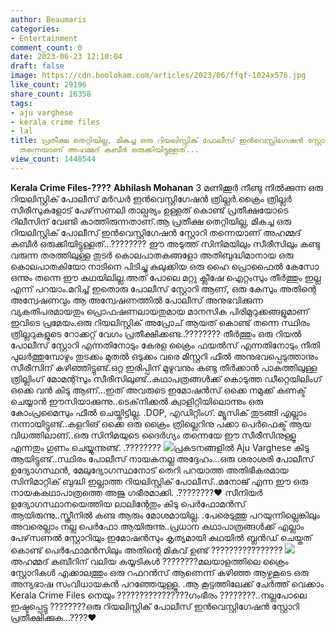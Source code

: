 ```yaml
---
author: Beaumaris
categories:
- Entertainment
comment_count: 0
date: 2023-06-23 12:10:04
draft: false
image: https://cdn.boolokam.com/articles/2023/06/ffqf-1024x576.jpg
like_count: 29196
share_count: 16358
tags:
- aju varghese
- kerala crime files
- lal
title: പ്രതീക്ഷ തെറ്റിയില്ല, മികച്ച ഒരു റിയലിസ്റ്റിക് പോലീസ് ഇൻവെസ്റ്റിഗേഷൻ സ്റ്റോറി
  തന്നെയാണ് അഹമ്മദ്‌ കബീർ ഒരുക്കിയിട്ടുള്ളത്...
view_count: 1448544
---
```


**Kerala Crime Files-????** **Abhilash Mohanan** 3 മണിക്കൂർ നീണ്ടു നിൽക്കുന്ന ഒരു റിയലിസ്റ്റിക് പോലീസ് മർഡർ ഇൻവെസ്റ്റിഗേഷൻ ത്രില്ലർ.ക്രൈം ത്രില്ലർ സീരീസുകളോട് പേഴ്‌സണലി താല്പര്യം ഉള്ളത് കൊണ്ട് പ്രതീക്ഷയോടെ റിലീസിന് വേണ്ടി കാത്തിരുന്നതാണ്.ആ പ്രതീക്ഷ തെറ്റിയില്ല, മികച്ച ഒരു റിയലിസ്റ്റിക് പോലീസ് ഇൻവെസ്റ്റിഗേഷൻ സ്റ്റോറി തന്നെയാണ് അഹമ്മദ്‌ കബീർ ഒരുക്കിയിട്ടുള്ളത്...???????? ഈ അടുത്ത് സിനിമയിലും സീരീസിലും കണ്ടു വരുന്ന തരത്തിലുള്ള തുടർ കൊലപാതകങ്ങളോ അതിബുദ്ധിമാനായ ഒരു കൊലപാതകിയോ നാടിനെ പിടിച്ചു കുലുക്കിയ ഒരു ഹൈ പ്രൊഫൈൽ കേസോ ഒന്നും തന്നെ ഈ കഥയിലില്ല.അത് പോലെ മറ്റു ക്ലീഷേ ഐറ്റംസും തീർത്തും ഇല്ല എന്ന് പറയാം.മറിച്ച് ഇതൊരു പോലീസ് സ്റ്റോറി ആണ്, ഒരു കേസും അതിന്റെ അന്വേഷണവും ആ അന്വേഷണത്തിൽ പോലീസ് അനുഭവിക്കുന്ന വ്യകതിപരമായതും പ്രൊഫഷണലായതുമായ മാനസിക പിരിമുറുക്കങ്ങളുമാണ് ഇവിടെ പ്രമേയം.ഒരു റിയലിസ്റ്റിക് അപ്രോച് ആയത് കൊണ്ട് തന്നെ സ്ഥിരം ത്രില്ലറുകളുടെ റോക്കറ്റ് വേഗം പ്രതീക്ഷിക്കണ്ട..???????? [](https://cdn.boolokam.com/articles/2023/06/wfff.jpg)തീർത്തും ഒരു റിയൽ പോലീസ് സ്റ്റോറി എന്നതിനോടും കേരള ക്രൈം ഫയൽസ് എന്നതിനോടും നീതി പുലർത്തുമ്പോഴും തുടക്കം മുതൽ ഒടുക്കം വരെ മിസ്റ്ററി ഫീൽ അനുഭവപ്പെടുത്താനും സീരീസിന് കഴിഞ്ഞിട്ടുണ്ട്.ഒറ്റ ഇരിപ്പിന് മുഴുവനും കണ്ടു തീർക്കാൻ പാകത്തിലുള്ള ത്രില്ലിംഗ് മോമന്റ്സും സീരീസിലുണ്ട്..കഥാപത്രങ്ങൾക്ക് കൊടുത്ത ഡീറ്റെയിലിംഗ് ഒക്കെ വൻ കിടു ആണ്...ഇത് അവരുടെ ഇമോഷൻസ് ഒക്കെ നമുക്ക് കണക്ട് ചെയ്യാൻ ഈസിയാക്കുന്നു..ടെക്‌നിക്കൽ ക്വാളിറ്റിയിലൊന്നും ഒരു കോംപ്രമൈസും ഫീൽ ചെയ്തിട്ടില്ല. .DOP, എഡിറ്റിംഗ്. മ്യൂസിക് തുടങ്ങി എല്ലാം നന്നായിട്ടുണ്ട്..കളറിങ് ഒക്കെ ഒരു ക്രൈം ത്രില്ലെറിനു പക്കാ പെർഫെക്ട് ആയ വിധത്തിലാണ്..ഒരു സിനിമയുടെ ദൈർഗ്യം തന്നെയേ ഈ സീരീസിനുള്ളൂ എന്നതും ഗുണം ചെയ്യുന്നുണ്ട്. .???????? [![](https://cdn.boolokam.com/articles/2023/06/ffqf-1024x576.jpg)](https://cdn.boolokam.com/articles/2023/06/ffqf.jpg)പ്രകടനങ്ങളിൽ Aju Varghese കിടു ആയിട്ടുണ്ട്..സ്ഥിരം പോലീസ് നായകനല്ല അദ്ദേഹം...ഒരു ശരാശരി പോലീസ് ഉദ്യോഗസ്ഥൻ, മേലുദ്യോഗസ്ഥനോട് തെറി പറയാത്ത അതിഭീകരമായ സിനിമാറ്റിക് ബുദ്ധി ഇല്ലാത്ത റിയലിസ്റ്റിക് പോലീസ്..മനോജ്‌ എന്ന ഈ ഒരു നായകകഥാപാത്രത്തെ അജു ഗഭീരമാക്കി. .????????❤️ സീനിയർ ഉദ്യോഗസ്ഥാനയെത്തിയ ലാലിന്റേതും കിടു പെർഫോമൻസ് ആയിരുന്നു..സ്ക്രീനിൽ കണ്ട ആരും മോശമായില്ല. .പേരെടുത്തു പറയുന്നില്ലെങ്കിലും അവരെല്ലാം നല്ല പെർഫോ ആയിരുന്നു..പ്രധാന കഥാപാത്രങ്ങൾക്ക് എല്ലാം പേഴ്‌സണൽ സ്റ്റോറിയും ഇമോഷൻസും കൃത്യമായി കഥയിൽ ബ്ലൻഡ് ചെയ്തത് കൊണ്ട് പെർഫോമൻസിലും അതിന്റെ മികവ് ഉണ്ട് ???????????????? [![](https://cdn.boolokam.com/articles/2023/06/fwfwfff-4.jpg)](https://cdn.boolokam.com/articles/2023/06/fwfwfff-4.jpg)അഹമ്മദ്‌ കബീറിന് വലിയ കയ്യടികൾ ????????മലയാളത്തിലെ ക്രൈം സ്റ്റോറികൾ എക്കാലത്തും ഒരു റഫറൻസ് ആണെന്ന് കഴിഞ്ഞ ആഴ്ചകൂടെ ഒരു അന്യഭാഷ സംവിധായകൻ പറഞ്ഞേയുള്ളൂ. .ആ കൂട്ടത്തിലേക്ക് ചേർത്ത് വെക്കാം Kerala Crime Files നെയും ????????????????ഗംഭീരം ????????..നല്ലപോലെ ഇഷ്ടപ്പെട്ടു ????????ഒരു റിയലിസ്റ്റിക് പോലീസ് ഇൻവെസ്റ്റിഗേഷൻ സ്റ്റോറി പ്രതീക്ഷിക്കുക...????❤️